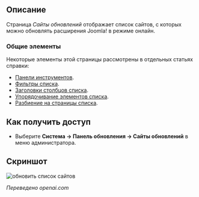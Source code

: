 <!-- Filename: Help4.x:Extensions:_Update_Sites / Display title: Обновление сайтов  -->

## Описание

Страница *Сайты обновлений* отображает список сайтов, с которых можно обновлять расширения Joomla! в режиме онлайн.

### Общие элементы

Некоторые элементы этой страницы рассмотрены в отдельных статьях справки:

* [Панели инструментов](jdocmanual?article=help/common-elements/toolbars).
* [Фильтры списка](jdocmanual?article=help/common-elements/list-filters).
* [Заголовки столбцов списка](jdocmanual?article=help/common-elements/list-column-headers).
* [Упорядочивание элементов списка](jdocmanual?article=help/common-elements/list-ordering).
* [Разбиение на страницы списка](jdocmanual?article=help/common-elements/list-pagination).

## Как получить доступ

- Выберите **Система → Панель обновления → Сайты обновлений** в меню администратора.

## Скриншот

![обновить список сайтов](../../../ru/images/update-sites/update-sites-list.png)

*Переведено openai.com*  

